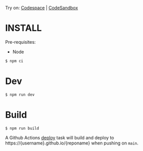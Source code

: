 Try on: [Codespace](https://github.com/codespaces/new?template_repository=abernier%2Ftpl-react) | [CodeSandbox](https://codesandbox.io/s/github/abernier/tpl-react)

# INSTALL

Pre-requisites:

- Node

```sh
$ npm ci
```

# Dev

```sh
$ npm run dev
```

# Build

```sh
$ npm run build
```

A Github Actions [deploy](.github/workflows/deploy.yml) task will build and deploy to https://{username}.github.io/{reponame} when pushing on `main`.
